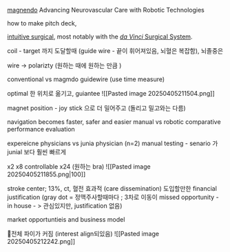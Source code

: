 [magnendo](https://www.magnendo.com/)
Advancing Neurovascular Care  with Robotic Technologies

how to make pitch deck, 

[intuitive surgical](https://en.wikipedia.org/wiki/Intuitive_Surgical), most notably with the [_da Vinci_ Surgical System](https://en.wikipedia.org/wiki/Da_Vinci_Surgical_System "Da Vinci Surgical System").

coil - target 까지 도달할때 (guide wire - 끝이 휘어져있음, 뇌혈은 복잡함), 뇌졸중은 

wire -> polarizty (원하는 때에 원하는 만큼 )

conventional vs magmdo guidewire (use time measure)

optimal 한 위치로 옮기고, guiantee
![[Pasted image 20250405211504.png]]

magnet position - joy stick 으로 더 밀어주고 (돌리고 밀고와는 다름)

navigation becomes faster, safer and easier
manual vs robotic comparative performance evaluation

expereicne physicians vs junia physician
(n=2) manual testing - senario 가 junial 보다 훨씬 빠르게 

x2 
x8 controllable
x24 (원하는 bra)
![[Pasted image 20250405211855.png|100]]

stroke center; 13%, ct, 혈전 효과적 (care dissemination)
도입할만한 financial justification (gray dot = 정맥주사할때마다 ; 3차로 이동이 missed opportunity - in house - > 관심있지만, justification 없음)

market opportuntieis and business model

🥧전체 파이가 커짐 (interest align되있음)
![[Pasted image 20250405212242.png]]